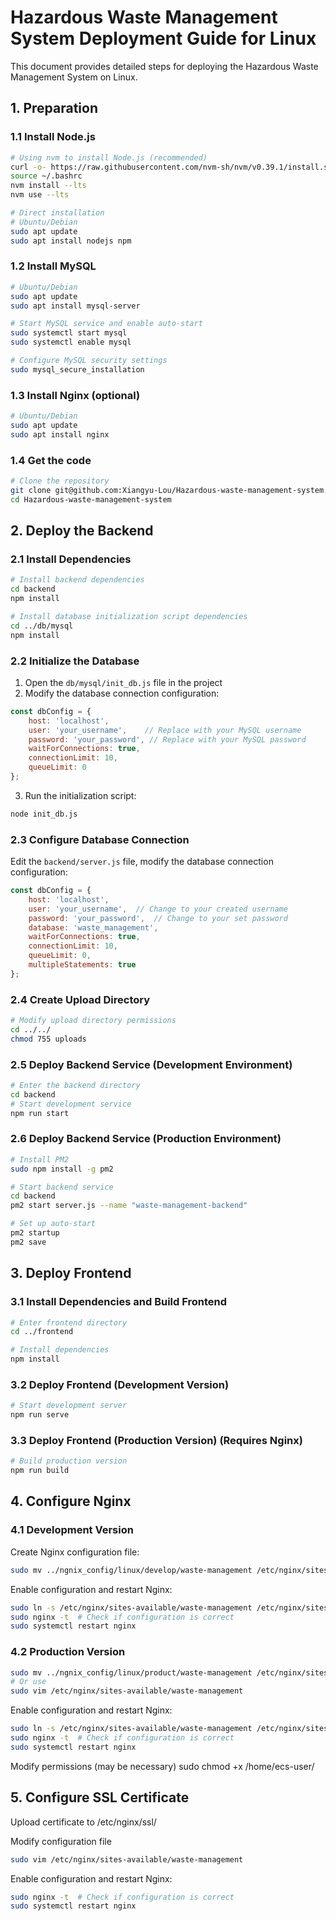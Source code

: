 # Hazardous Waste Management System Deployment Guide for Linux

This document provides detailed steps for deploying the Hazardous Waste Management System on Linux.

## 1. Preparation

### 1.1 Install Node.js

```bash
# Using nvm to install Node.js (recommended)
curl -o- https://raw.githubusercontent.com/nvm-sh/nvm/v0.39.1/install.sh | bash
source ~/.bashrc
nvm install --lts
nvm use --lts

# Direct installation
# Ubuntu/Debian
sudo apt update
sudo apt install nodejs npm
```

### 1.2 Install MySQL

```bash
# Ubuntu/Debian
sudo apt update
sudo apt install mysql-server

# Start MySQL service and enable auto-start
sudo systemctl start mysql
sudo systemctl enable mysql

# Configure MySQL security settings
sudo mysql_secure_installation
```
### 1.3 Install Nginx (optional)

```bash
# Ubuntu/Debian
sudo apt update
sudo apt install nginx
```

### 1.4 Get the code
```bash
# Clone the repository
git clone git@github.com:Xiangyu-Lou/Hazardous-waste-management-system.git
cd Hazardous-waste-management-system
```
## 2. Deploy the Backend

### 2.1 Install Dependencies

```bash
# Install backend dependencies
cd backend
npm install

# Install database initialization script dependencies
cd ../db/mysql
npm install
```

### 2.2 Initialize the Database

1. Open the `db/mysql/init_db.js` file in the project
2. Modify the database connection configuration:
```javascript
const dbConfig = {
    host: 'localhost',
    user: 'your_username',    // Replace with your MySQL username
    password: 'your_password', // Replace with your MySQL password
    waitForConnections: true,
    connectionLimit: 10,
    queueLimit: 0
};
```
3. Run the initialization script:
```bash
node init_db.js
```

### 2.3 Configure Database Connection

Edit the `backend/server.js` file, modify the database connection configuration:
```javascript
const dbConfig = {
    host: 'localhost',
    user: 'your_username',  // Change to your created username
    password: 'your_password',  // Change to your set password
    database: 'waste_management',
    waitForConnections: true,
    connectionLimit: 10,
    queueLimit: 0,
    multipleStatements: true
};
```

### 2.4 Create Upload Directory

```bash
# Modify upload directory permissions
cd ../../
chmod 755 uploads
```

### 2.5 Deploy Backend Service (Development Environment)

```bash
# Enter the backend directory
cd backend
# Start development service
npm run start
```

### 2.6 Deploy Backend Service (Production Environment)

```bash
# Install PM2
sudo npm install -g pm2

# Start backend service
cd backend
pm2 start server.js --name "waste-management-backend"

# Set up auto-start
pm2 startup
pm2 save
```
## 3. Deploy Frontend

### 3.1 Install Dependencies and Build Frontend

```bash
# Enter frontend directory
cd ../frontend

# Install dependencies
npm install
```

### 3.2 Deploy Frontend (Development Version)

```bash
# Start development server
npm run serve
```

### 3.3 Deploy Frontend (Production Version) (Requires Nginx)

```bash
# Build production version
npm run build
```

## 4. Configure Nginx

### 4.1 Development Version
Create Nginx configuration file:

```bash
sudo mv ../ngnix_config/linux/develop/waste-management /etc/nginx/sites-available/
```

Enable configuration and restart Nginx:

```bash
sudo ln -s /etc/nginx/sites-available/waste-management /etc/nginx/sites-enabled/
sudo nginx -t  # Check if configuration is correct
sudo systemctl restart nginx
```

### 4.2 Production Version

```bash
sudo mv ../ngnix_config/linux/product/waste-management /etc/nginx/sites-available/
# Or use
sudo vim /etc/nginx/sites-available/waste-management
```

Enable configuration and restart Nginx:
```bash
sudo ln -s /etc/nginx/sites-available/waste-management /etc/nginx/sites-enabled/
sudo nginx -t  # Check if configuration is correct
sudo systemctl restart nginx
```

Modify permissions (may be necessary)
sudo chmod +x /home/ecs-user/

## 5. Configure SSL Certificate

Upload certificate to /etc/nginx/ssl/

Modify configuration file

```bash
sudo vim /etc/nginx/sites-available/waste-management
```

Enable configuration and restart Nginx:

```bash
sudo nginx -t  # Check if configuration is correct
sudo systemctl restart nginx
``` 
